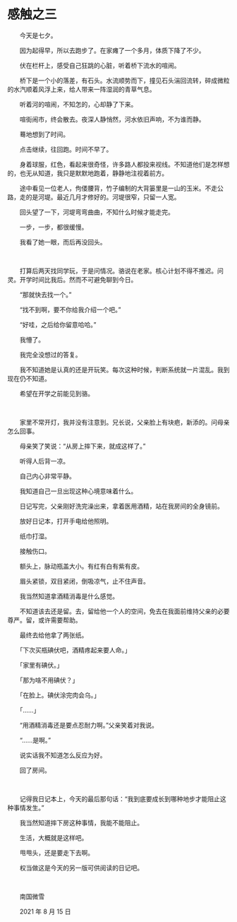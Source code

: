 # 感触之三

　　今天是七夕。

　　因为起得早，所以去跑步了。在家瘫了一个多月，体质下降了不少。

　　伏在栏杆上，感受自己狂跳的心脏，听着桥下流水的喧闹。

　　桥下是一个小的落差，有石头。水流顺势而下，撞见石头湍回流转，碎成微粒的水汽顺着风浮上来，给人带来一阵湿润的青草气息。

　　听着河的喧闹，不知怎的，心却静了下来。

　　喧街闹市，终会散去。夜深人静悄然，河水依旧声响，不为谁而静。

　　蓦地想到了时间。

　　点击继续，往回跑。时间不早了。

　　身着球服，红色，看起来很奇怪，许多路人都投来视线。不知道他们是怎样想的，也无从知道，我只是默默地跑着，静静地注视着前方。

　　途中看见一位老人，佝偻腰背，竹子编制的大背篓里是一山的玉米。不走公路，走的是河堤。最近几月才修好的。河堤很窄，只留一人宽。

　　回头望了一下，河堤弯弯曲曲，不知什么时候才能走完。

　　一步，一步，都很缓慢。

　　我看了她一眼，而后再没回头。

<br>

　　打算后两天找同学玩，于是问情况。骆说在老家。核心计划不得不推迟。问灵。开学时间比我后。然而不可避免聊到今日。

　　“那就快去找一个。”

　　“找不到啊，要不你给我介绍一个吧。”

　　“好哇，之后给你留意哈哈。”

　　我懵了。

　　我完全没想过的答复。

　　我不知道她是认真的还是开玩笑。每次这种时候，判断系统就一片混乱。我到现在仍不知道。

　　希望在开学之前能见到骆。

<br>

　　家里不常开灯，我并没有注意到。兄长说，父亲脸上有块疤，新添的。问母亲怎么回事。

　　母亲笑了笑说：“从房上摔下来，就成这样了。”

　　听得人后背一凉。

　　自己内心非常平静。

　　我知道自己一旦出现这种心境意味着什么。

　　日记写完，父亲刚好洗完澡出来，拿着医用酒精，站在我房间的全身镜前。

　　放好日记本，打开手电给他照明。

　　纸巾打湿。

　　接触伤口。

　　额头上，脉动瓶盖大小。有红有白有紫有皮。

　　眉头紧锁，双目紧闭，倒吸凉气，止不住声音。

　　我当然知道拿酒精消毒是什么感觉。

　　不知道该去还是留。去，留给他一个人的空间，免去在我面前维持父亲的必要尊严。留，或许需要帮助。

　　最终去给他拿了两张纸。

　　「下次买瓶碘伏吧，酒精疼起来要人命。」

　　「家里有碘伏。」

　　「那为啥不用碘伏？」

　　「在脸上。碘伏涂完肉会乌。」

　　「……」

　　“用酒精消毒还是要点忍耐力啊。”父亲笑着对我说。

　　“……是啊。”

　　说实话我不知道怎么反应为好。

　　回了房间。

<br>

　　记得我日记本上，今天的最后那句话：“我到底要成长到哪种地步才能阻止这种事情发生。”

　　我当然知道摔下房这种事情，我能不能阻止。

　　生活，大概就是这样吧。

　　甩甩头，还是要走下去啊。

　　权当做这是今天的另一版可供阅读的日记吧。

<br>

　　南国微雪

　　2021 年 8 月 15 日